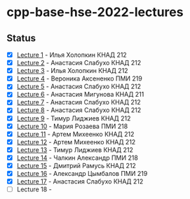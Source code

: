 # cpp-base-hse-2022-lectures

## Status
- [x] [Lecture 1](Lecture%201.md) - Илья Холопкин КНАД 212
- [x] [Lecture 2](Lecture%202.md) - Анастасия Слабухо КНАД 212
- [x] [Lecture 3](Lecture%203.md) - Илья Холопкин КНАД 212
- [x] [Lecture 4](Lecture%204.md) - Вероника Аксененко ПМИ 219
- [x] [Lecture 5](Lecture%205.md) - Анастасия Слабухо КНАД 212
- [x] [Lecture 6](Lecture%206.md) - Анастасия Мигунова КНАД 211
- [x] [Lecture 7](Lecture%207.md) - Анастасия Слабухо КНАД 212
- [x] [Lecture 8](Lecture%208.md) - Анастасия Слабухо КНАД 212
- [x] [Lecture 9](Lecture%209.md) - Тимур Лиджиев КНАД 212
- [x] [Lecture 10](Lecture%2010.md) - Мария Розаева ПМИ 218
- [x] [Lecture 11](Lecture%2011.md) - Артем Михеенко КНАД 212
- [x] [Lecture 12](Lecture%2012.md) - Артем Михеенко КНАД 212
- [x] [Lecture 13](Lecture%2013.md) - Тимур Лиджиев КНАД 212
- [x] [Lecture 14](Lecture%2014.md) - Чалкин Александр ПМИ 218
- [x] [Lecture 15](Lecture%2015.md) - Дмитрий Рамусь КНАД 212
- [x] [Lecture 16](Lecture%2016.md) - Александр Цымбалов ПМИ 219
- [x] [Lecture 17](Lecture%2017.md) - Анастасия Слабухо КНАД 212
- [ ] Lecture 18 -
